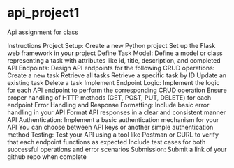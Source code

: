 # api_project1
Api assignment for class

Instructions
Project Setup:
Create a new Python project
Set up the Flask web framework in your project
Define Task Model:
Define a model or class representing a task with attributes like id, title, description, and completed
API Endpoints:
Design API endpoints for the following CRUD operations:
Create a new task
Retrieve all tasks
Retrieve a specific task by ID
Update an existing task
Delete a task
Implement Endpoint Logic:
Implement the logic for each API endpoint to perform the corresponding CRUD operation
Ensure proper handling of HTTP methods (GET, POST, PUT, DELETE) for each endpoint
Error Handling and Response Formatting:
Include basic error handling in your API
Format API responses in a clear and consistent manner
API Authentication:
Implement a basic authentication mechanism for your API You can choose between API keys or another simple authentication method
Testing:
Test your API using a tool like Postman or CURL to verify that each endpoint functions as expected
Include test cases for both successful operations and error scenarios
Submission:
Submit a link of your github repo when complete
